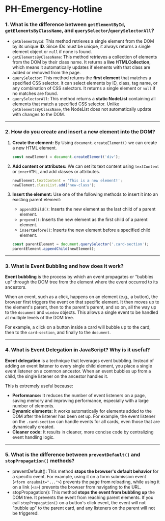 # PH-Emergency-Hotline

### 1\. What is the difference between `getElementById`, `getElementsByClassName`, and `querySelector`/`querySelectorAll`?

  * `getElementById`: This method retrieves a single element from the DOM by its unique **ID**. Since IDs must be unique, it always returns a single element object or `null` if none is found.
  * `getElementsByClassName`: This method retrieves a collection of elements from the DOM by their class name. It returns a **live HTMLCollection**, which means it automatically updates if elements with that class are added or removed from the page.
  * `querySelector`: This method returns the **first element** that matches a specified CSS selector. It can select elements by ID, class, tag name, or any combination of CSS selectors. It returns a single element or `null` if no matches are found.
  * `querySelectorAll`: This method returns a **static NodeList** containing all elements that match a specified CSS selector. Unlike `getElementsByClassName`, the NodeList does not automatically update with changes to the DOM.

-----

### 2\. How do you create and insert a new element into the DOM?

1.  **Create the element:**  By Using `document.createElement()` we can create a new HTML element.

    ```javascript
    const newElement = document.createElement('div');
    ```

2.  **Add content or attributes:** We can set its text content using `textContent` or `innerHTML`, and add classes or attributes.

    ```javascript
    newElement.textContent = 'This is a new element!';
    newElement.classList.add('new-class');
    ```

3.  **Insert the element:** Use one of the following methods to insert it into an existing parent element:

      * `appendChild()`: Inserts the new element as the last child of a parent element.
      * `prepend()`: Inserts the new element as the first child of a parent element.
      * `insertBefore()`: Inserts the new element before a specified child element.

    <!-- end list -->

    ```javascript
    const parentElement = document.querySelector('.card-section');
    parentElement.appendChild(newElement);
    ```

-----

### 3\. What is Event Bubbling and how does it work?

**Event bubbling** is the process by which an event propagates or "bubbles up" through the DOM tree from the element where the event occurred to its ancestors.

When an event, such as a click, happens on an element (e.g., a button), the browser first triggers the event on that specific element. It then moves up to the element's parent, then to the parent's parent, and so on, all the way up to the `document` and `window` objects. This allows a single event to be handled at multiple levels of the DOM tree.

For example, a click on a button inside a card will bubble up to the card, then to the `card-section`, and finally to the `document`.

-----

### 4\. What is Event Delegation in JavaScript? Why is it useful?

**Event delegation** is a technique that leverages event bubbling. Instead of adding an event listener to every single child element, you place a single event listener on a common ancestor. When an event bubbles up from a child, the single listener on the ancestor handles it.

This is extremely useful because:

  * **Performance:** It reduces the number of event listeners on a page, saving memory and improving performance, especially with a large number of elements.
  * **Dynamic elements:** It works automatically for elements added to the DOM after the listener has been set up. For example, the event listener on the `.card-section` can handle events for all cards, even those that are dynamically created.
  * **Cleaner code:** It results in cleaner, more concise code by centralizing event handling logic.

-----

### 5\. What is the difference between `preventDefault()` and `stopPropagation()` methods?

  * preventDefault(): This method **stops the browser's default behavior** for a specific event. For example, using it on a form submission event (`<form onsubmit="...">`) prevents the page from reloading, while using it on a link (`<a>`) prevents the browser from navigating to the URL.
  * stopPropagation(): This method **stops the event from bubbling up** the DOM tree. It prevents the event from reaching parent elements. If you call `stopPropagation()` on a button's click event, the event will not "bubble up" to the parent card, and any listeners on the parent will not be triggered.
